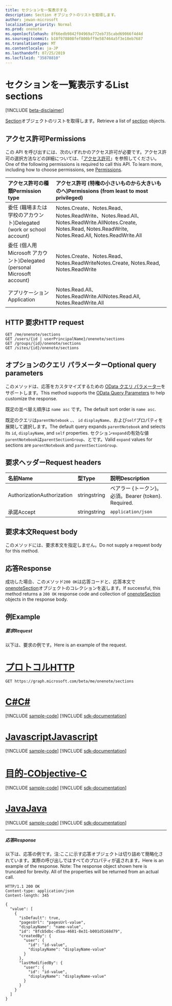 ```yaml
---
title: セクションを一覧表示する
description: Section オブジェクトのリストを取得します。
author: jewan-microsoft
localization_priority: Normal
ms.prod: onenote
ms.openlocfilehash: 8f66edb9842f04969a772eb735cabd69066f4d4d
ms.sourcegitcommit: b18f978808fef800bff9e587464a5f3e18eb7687
ms.translationtype: MT
ms.contentlocale: ja-JP
ms.lasthandoff: 07/25/2019
ms.locfileid: "35878810"
---
```

# <a name="list-sections"></a><span data-ttu-id="cf6a4-103">セクションを一覧表示する</span><span class="sxs-lookup"><span data-stu-id="cf6a4-103">List sections</span></span>

[!INCLUDE [beta-disclaimer](../../includes/beta-disclaimer.md)]

<span data-ttu-id="cf6a4-104">[Section](../resources/onenotesection.md)オブジェクトのリストを取得します。</span><span class="sxs-lookup"><span data-stu-id="cf6a4-104">Retrieve a list of [section](../resources/onenotesection.md) objects.</span></span>
## <a name="permissions"></a><span data-ttu-id="cf6a4-105">アクセス許可</span><span class="sxs-lookup"><span data-stu-id="cf6a4-105">Permissions</span></span>
<span data-ttu-id="cf6a4-p101">この API を呼び出すには、次のいずれかのアクセス許可が必要です。アクセス許可の選択方法などの詳細については、「[アクセス許可](/graph/permissions-reference)」を参照してください。</span><span class="sxs-lookup"><span data-stu-id="cf6a4-p101">One of the following permissions is required to call this API. To learn more, including how to choose permissions, see [Permissions](/graph/permissions-reference).</span></span>

|<span data-ttu-id="cf6a4-108">アクセス許可の種類</span><span class="sxs-lookup"><span data-stu-id="cf6a4-108">Permission type</span></span>      | <span data-ttu-id="cf6a4-109">アクセス許可 (特権の小さいものから大きいものへ)</span><span class="sxs-lookup"><span data-stu-id="cf6a4-109">Permissions (from least to most privileged)</span></span>              |
|:--------------------|:---------------------------------------------------------|
|<span data-ttu-id="cf6a4-110">委任 (職場または学校のアカウント)</span><span class="sxs-lookup"><span data-stu-id="cf6a4-110">Delegated (work or school account)</span></span> | <span data-ttu-id="cf6a4-111">Notes.Create、Notes.Read、Notes.ReadWrite、Notes.Read.All、Notes.ReadWrite.All</span><span class="sxs-lookup"><span data-stu-id="cf6a4-111">Notes.Create, Notes.Read, Notes.ReadWrite, Notes.Read.All, Notes.ReadWrite.All</span></span>    |
|<span data-ttu-id="cf6a4-112">委任 (個人用 Microsoft アカウント)</span><span class="sxs-lookup"><span data-stu-id="cf6a4-112">Delegated (personal Microsoft account)</span></span> | <span data-ttu-id="cf6a4-113">Notes.Create、Notes.Read、Notes.ReadWrite</span><span class="sxs-lookup"><span data-stu-id="cf6a4-113">Notes.Create, Notes.Read, Notes.ReadWrite</span></span>    |
|<span data-ttu-id="cf6a4-114">アプリケーション</span><span class="sxs-lookup"><span data-stu-id="cf6a4-114">Application</span></span> | <span data-ttu-id="cf6a4-115">Notes.Read.All、Notes.ReadWrite.All</span><span class="sxs-lookup"><span data-stu-id="cf6a4-115">Notes.Read.All, Notes.ReadWrite.All</span></span> |

## <a name="http-request"></a><span data-ttu-id="cf6a4-116">HTTP 要求</span><span class="sxs-lookup"><span data-stu-id="cf6a4-116">HTTP request</span></span>
<!-- { "blockType": "ignored" } -->
```http
GET /me/onenote/sections
GET /users/{id | userPrincipalName}/onenote/sections
GET /groups/{id}/onenote/sections
GET /sites/{id}/onenote/sections
```
## <a name="optional-query-parameters"></a><span data-ttu-id="cf6a4-117">オプションのクエリ パラメーター</span><span class="sxs-lookup"><span data-stu-id="cf6a4-117">Optional query parameters</span></span>
<span data-ttu-id="cf6a4-118">このメソッドは、応答をカスタマイズするための [OData クエリ パラメーター](https://developer.microsoft.com/graph/docs/concepts/query_parameters)をサポートします。</span><span class="sxs-lookup"><span data-stu-id="cf6a4-118">This method supports the [OData Query Parameters](https://developer.microsoft.com/graph/docs/concepts/query_parameters) to help customize the response.</span></span>

<span data-ttu-id="cf6a4-119">既定の並べ替え順序は `name asc` です。</span><span class="sxs-lookup"><span data-stu-id="cf6a4-119">The default sort order is `name asc`.</span></span>

<span data-ttu-id="cf6a4-120">既定のクエリは`parentNotebook` 、、 `id` `displayName`、および`self`プロパティを展開して選択します。</span><span class="sxs-lookup"><span data-stu-id="cf6a4-120">The default query expands `parentNotebook` and selects its `id`, `displayName`, and `self` properties.</span></span> <span data-ttu-id="cf6a4-121">セクション`expand`の有効な値`parentNotebook`は`parentSectionGroup`、とです。</span><span class="sxs-lookup"><span data-stu-id="cf6a4-121">Valid `expand` values for sections are `parentNotebook` and `parentSectionGroup`.</span></span>

## <a name="request-headers"></a><span data-ttu-id="cf6a4-122">要求ヘッダー</span><span class="sxs-lookup"><span data-stu-id="cf6a4-122">Request headers</span></span>
| <span data-ttu-id="cf6a4-123">名前</span><span class="sxs-lookup"><span data-stu-id="cf6a4-123">Name</span></span>       | <span data-ttu-id="cf6a4-124">型</span><span class="sxs-lookup"><span data-stu-id="cf6a4-124">Type</span></span> | <span data-ttu-id="cf6a4-125">説明</span><span class="sxs-lookup"><span data-stu-id="cf6a4-125">Description</span></span>|
|:-----------|:------|:----------|
| <span data-ttu-id="cf6a4-126">Authorization</span><span class="sxs-lookup"><span data-stu-id="cf6a4-126">Authorization</span></span>  | <span data-ttu-id="cf6a4-127">string</span><span class="sxs-lookup"><span data-stu-id="cf6a4-127">string</span></span>  | <span data-ttu-id="cf6a4-p103">ベアラー {トークン}。必須。</span><span class="sxs-lookup"><span data-stu-id="cf6a4-p103">Bearer {token}. Required.</span></span> |
| <span data-ttu-id="cf6a4-130">承諾</span><span class="sxs-lookup"><span data-stu-id="cf6a4-130">Accept</span></span> | <span data-ttu-id="cf6a4-131">string</span><span class="sxs-lookup"><span data-stu-id="cf6a4-131">string</span></span> | `application/json` |

## <a name="request-body"></a><span data-ttu-id="cf6a4-132">要求本文</span><span class="sxs-lookup"><span data-stu-id="cf6a4-132">Request body</span></span>
<span data-ttu-id="cf6a4-133">このメソッドには、要求本文を指定しません。</span><span class="sxs-lookup"><span data-stu-id="cf6a4-133">Do not supply a request body for this method.</span></span>

## <a name="response"></a><span data-ttu-id="cf6a4-134">応答</span><span class="sxs-lookup"><span data-stu-id="cf6a4-134">Response</span></span>

<span data-ttu-id="cf6a4-135">成功した場合、このメソッド`200 OK`は応答コードと、応答本文で[onenoteSection](../resources/onenotesection.md)オブジェクトのコレクションを返します。</span><span class="sxs-lookup"><span data-stu-id="cf6a4-135">If successful, this method returns a `200 OK` response code and collection of [onenoteSection](../resources/onenotesection.md) objects in the response body.</span></span>
## <a name="example"></a><span data-ttu-id="cf6a4-136">例</span><span class="sxs-lookup"><span data-stu-id="cf6a4-136">Example</span></span>
##### <a name="request"></a><span data-ttu-id="cf6a4-137">要求</span><span class="sxs-lookup"><span data-stu-id="cf6a4-137">Request</span></span>
<span data-ttu-id="cf6a4-138">以下は、要求の例です。</span><span class="sxs-lookup"><span data-stu-id="cf6a4-138">Here is an example of the request.</span></span>

# <a name="httptabhttp"></a>[<span data-ttu-id="cf6a4-139">プロトコル</span><span class="sxs-lookup"><span data-stu-id="cf6a4-139">HTTP</span></span>](#tab/http)
<!-- {
  "blockType": "request",
  "name": "onenote_get_sections"
}-->
```http
GET https://graph.microsoft.com/beta/me/onenote/sections
```
# <a name="ctabcsharp"></a>[<span data-ttu-id="cf6a4-140">C#</span><span class="sxs-lookup"><span data-stu-id="cf6a4-140">C#</span></span>](#tab/csharp)
[!INCLUDE [sample-code](../includes/snippets/csharp/onenote-get-sections-csharp-snippets.md)]
[!INCLUDE [sdk-documentation](../includes/snippets/snippets-sdk-documentation-link.md)]

# <a name="javascripttabjavascript"></a>[<span data-ttu-id="cf6a4-141">Javascript</span><span class="sxs-lookup"><span data-stu-id="cf6a4-141">Javascript</span></span>](#tab/javascript)
[!INCLUDE [sample-code](../includes/snippets/javascript/onenote-get-sections-javascript-snippets.md)]
[!INCLUDE [sdk-documentation](../includes/snippets/snippets-sdk-documentation-link.md)]

# <a name="objective-ctabobjc"></a>[<span data-ttu-id="cf6a4-142">目的-C</span><span class="sxs-lookup"><span data-stu-id="cf6a4-142">Objective-C</span></span>](#tab/objc)
[!INCLUDE [sample-code](../includes/snippets/objc/onenote-get-sections-objc-snippets.md)]
[!INCLUDE [sdk-documentation](../includes/snippets/snippets-sdk-documentation-link.md)]

# <a name="javatabjava"></a>[<span data-ttu-id="cf6a4-143">Java</span><span class="sxs-lookup"><span data-stu-id="cf6a4-143">Java</span></span>](#tab/java)
[!INCLUDE [sample-code](../includes/snippets/java/onenote-get-sections-java-snippets.md)]
[!INCLUDE [sdk-documentation](../includes/snippets/snippets-sdk-documentation-link.md)]

---

##### <a name="response"></a><span data-ttu-id="cf6a4-144">応答</span><span class="sxs-lookup"><span data-stu-id="cf6a4-144">Response</span></span>
<span data-ttu-id="cf6a4-p104">以下は、応答の例です。注:ここに示す応答オブジェクトは切り詰めて簡略化されています。実際の呼び出しではすべてのプロパティが返されます。</span><span class="sxs-lookup"><span data-stu-id="cf6a4-p104">Here is an example of the response. Note: The response object shown here is truncated for brevity. All of the properties will be returned from an actual call.</span></span>
<!-- {
  "blockType": "response",
  "truncated": true,
  "@odata.type": "microsoft.graph.onenoteSection",
  "isCollection": true
} -->
```http
HTTP/1.1 200 OK
Content-type: application/json
Content-length: 345

{
  "value": [
    {
      "isDefault": true,
      "pagesUrl": "pagesUrl-value",
      "displayName": "name-value",
      "id": "8fcb5dbc-d5aa-4681-8e31-b001d5168d79",
      "createdBy": {
        "user": {
          "id": "id-value",
          "displayName": "displayName-value"
        }
      },
      "lastModifiedBy": {
        "user": {
          "id": "id-value",
          "displayName": "displayName-value"
        }
      }
    }
  ]
}
```

<!-- uuid: 8fcb5dbc-d5aa-4681-8e31-b001d5168d79
2015-10-25 14:57:30 UTC -->
<!--
{
  "type": "#page.annotation",
  "description": "List sections",
  "keywords": "",
  "section": "documentation",
  "tocPath": "",
  "suppressions": [
  ]
}
-->
